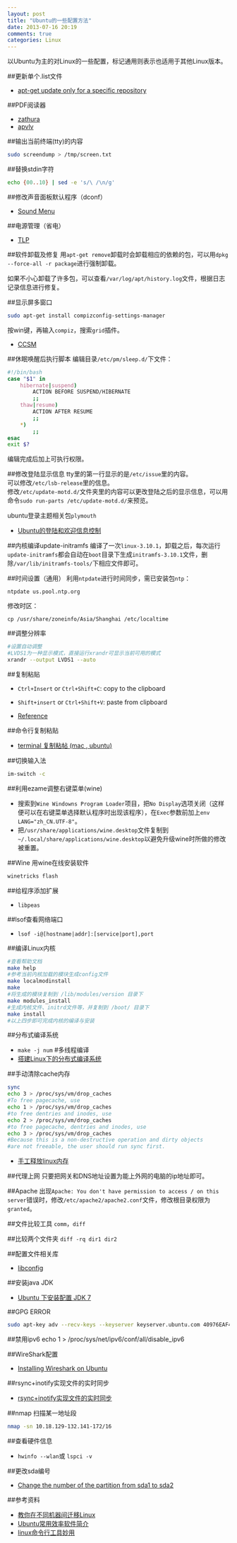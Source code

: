 ```yaml
---
layout: post
title: "Ubuntu的一些配置方法"
date: 2013-07-16 20:19
comments: true
categories: Linux
---
```

以Ubuntu为主的对Linux的一些配置，标记通用则表示也适用于其他Linux版本。

<!--more-->

##更新单个.list文件
- [apt-get update only for a specific repository](http://askubuntu.com/questions/65245/apt-get-update-only-for-a-specific-repository)

##PDF阅读器
- [zathura](http://pwmt.org/projects/zathura/)
- [apvlv](http://naihe2010.github.io/apvlv/)

##输出当前终端(tty)的内容

```bash
sudo screendump > /tmp/screen.txt
```

##替换stdin字符

```bash
echo {00..10} | sed -e 's/\ /\n/g'
```

##修改声音面板默认程序（dconf）
- [Sound Menu](http://helpdeskgeek.com/linux-tips/show-only-your-favorite-music-players-in-the-ubuntu-sound-menu/)

##电源管理（省电）
- [TLP](http://www.noobslab.com/2013/07/how-to-improve-laptop-power-management.html)

##软件卸载及修复
用`apt-get remove`卸载时会卸载相应的依赖的包，可以用`dpkg --force-all -r package`进行强制卸载。

如果不小心卸载了许多包，可以查看`/var/log/apt/history.log`文件，根据日志记录信息进行修复。

##显示屏多窗口

```bash
sudo apt-get install compizconfig-settings-manager
```

按win键，再输入`compiz`，搜索`grid`插件。

- [CCSM](http://askubuntu.com/questions/89503/gtile-for-unity)

##休眠唤醒后执行脚本
编辑目录`/etc/pm/sleep.d/`下文件：

```bash
#!/bin/bash
case "$1" in
    hibernate|suspend)
        ACTION BEFORE SUSPEND/HIBERNATE
        ;;
    thaw|resume)
        ACTION AFTER RESUME
        ;;
    *)
        ;;
esac
exit $?
```

编辑完成后加上可执行权限。

##修改登陆显示信息
tty里的第一行显示的是`/etc/issue`里的内容。   
可以修改`/etc/lsb-release`里的信息。   
修改`/etc/update-motd.d/`文件夹里的内容可以更改登陆之后的显示信息，可以用命令`sudo run-parts /etc/update-motd.d/`来预览。  

ubuntu登录主题相关包`plymouth`

- [Ubuntu的登陆和欢迎信息控制](http://blog.csdn.net/mal327/article/details/6595796)

##内核编译update-initramfs
编译了一次`linux-3.10.1`，卸载之后，每次运行`update-initramfs`都会自动在`boot`目录下生成`initramfs-3.10.1`文件，删除`/var/lib/initramfs-tools/`下相应文件即可。

##时间设置（通用）
利用`ntpdate`进行时间同步，需已安装包`ntp`：

```
ntpdate us.pool.ntp.org
```

修改时区：

```
cp /usr/share/zoneinfo/Asia/Shanghai /etc/localtime
```

##调整分辨率

```bash
#设置自动调整
#LVDS1为一种显示模式，直接运行xrandr可显示当前可用的模式
xrandr --output LVDS1 --auto
```

##复制粘贴
- `Ctrl+Insert` or `Ctrl+Shift+C`: copy to the clipboard
- `Shift+insert` or `Ctrl+Shift+V`: paste from clipboard

- [Reference](http://askubuntu.com/questions/26655/how-do-you-know-when-to-use-shiftinsert-vs-ctrl-v-vs-right-click-paste-to-paste)

##命令行复制粘贴
- [terminal 复制粘帖 (mac , ubuntu)](http://justcoding.iteye.com/blog/1829963)

##切换输入法

```bash
im-switch -c
```

##利用ezame调整右键菜单(wine)
- 搜索到`Wine Windowns Program Loader`项目，把`No Display`选项关闭（这样便可以在右键菜单选择默认程序时出现该程序），在`Exec`参数前加上`env LANG="zh_CN.UTF-8"`。
- 把`/usr/share/applications/wine.desktop`文件复制到`~/.local/share/applications/wine.desktop`以避免升级wine时所做的修改被重置。

##Wine
用wine在线安装软件

```bash
winetricks flash
```

##给程序添加扩展
- `libpeas`

##lsof查看网络端口
- `lsof -i@[hostname|addr]:[service|port],port`

##编译Linux内核

```bash
#查看帮助文档
make help
#参考当前内核加载的模块生成config文件
make localmodinstall
make
#将生成的模块复制到 /lib/modules/version 目录下
make modules_install
#生成内核文件、initrd文件等，并复制到 /boot/ 目录下
make install
#以上四步即可完成内核的编译与安装
```

##分布式编译系统
- `make -j num` #多线程编译
- [搭建Linux下的分布式编译系统](http://blog.xeonxu.info/blog/2012/08/30/da-jian-linuxxia-de-fen-bu-shi-bian-yi-xi-tong/)

##手动清除cache内存

```bash
sync
echo 3 > /proc/sys/vm/drop_caches
#To free pagecache, use 
echo 1 > /proc/sys/vm/drop_caches
#to free dentries and inodes, use
echo 2 > /proc/sys/vm/drop_caches
#to free pagecache, dentries and inodes, use 
echo 3 > /proc/sys/vm/drop_caches
#Because this is a non-destructive operation and dirty objects
#are not freeable, the user should run sync first.
```

- [手工释放linux内存](http://www.linuxany.com/archives/814.html)

##代理上网
只要把网关和DNS地址设置为能上外网的电脑的ip地址即可。

##Apache
出现`Apache: You don't have permission to access / on this server`错误时，修改`/etc/apache2/apache2.conf`文件，修改根目录权限为`granted`。


##文件比较工具
`comm`，`diff`

##比较两个文件夹
`diff -rq dir1 dir2`

##配置文件相关库
- [libconfig](http://www.hyperrealm.com/main.php?s=libconfig)

##安装java JDK
- [Ubuntu 下安装配置 JDK 7](http://blog.csdn.net/snowdream86/article/details/6677450)

##GPG ERROR

```bash
sudo apt-key adv --recv-keys --keyserver keyserver.ubuntu.com 40976EAF437D05B5(the key lost)
```

##禁用ipv6
echo 1 > /proc/sys/net/ipv6/conf/all/disable_ipv6

##WireShark配置
- [Installing Wireshark on Ubuntu](http://www.dickson.me.uk/2012/09/17/installing-wireshark-on-ubuntu-12-04-lts/)

##rsync+inotify实现文件的实时同步
- [rsync+inotify实现文件的实时同步](http://bbs.51cto.com/thread-937242-1.html)

##nmap
扫描某一地址段

```bash
nmap -sn 10.18.129-132.141-172/16
```

##查看硬件信息
- `hwinfo --wlan`或 `lspci -v`

##更改sda编号
- [Change the number of the partition from sda1 to sda2](http://unix.stackexchange.com/questions/18752/change-the-number-of-the-partition-from-sda1-to-sda2)

##参考资料
- [教你在不同机器间迁移Linux](http://www.linuxde.net/2013/06/14506.html)
- [Ubuntu常用效率软件简介](http://ghosertblog.github.io/blog/2013/01/07/ubuntu-efficient-software/)
- [linux命令行工具妙用](http://mingxinglai.com/cn/2012/08/toos-of-bash/)

